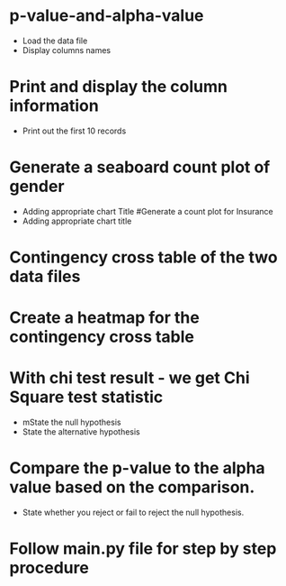 # p-value-and-alpha-value
- Load the data file
- Display columns names
# Print and display the column information
- Print out the first 10 records
# Generate a seaboard count plot of gender
- Adding appropriate chart Title
#Generate a count plot for Insurance
- Adding appropriate chart title
# Contingency cross table of the two data files
# Create a heatmap for the contingency cross table
# With chi test result - we get Chi Square test statistic
- mState the null hypothesis
- State the alternative hypothesis
#  Compare the p-value to the alpha value based on the comparison.
- State whether you reject or fail to reject the null hypothesis.
# Follow main.py file for step by step procedure
